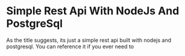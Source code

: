 # Simple Rest Api With NodeJs And PostgreSql

As the title suggests, its just a simple rest api built with nodejs and postgresql. You can reference it if you ever need to